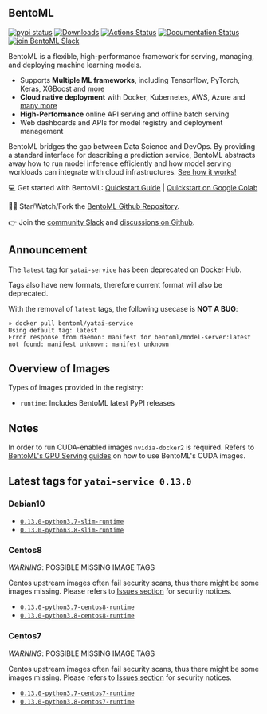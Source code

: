 ## BentoML

[![pypi status](https://img.shields.io/pypi/v/bentoml.svg?style=flat-square)](https://pypi.org/project/BentoML) [![Downloads](https://pepy.tech/badge/bentoml)](https://pepy.tech/project/bentoml) [![Actions Status](https://github.com/bentoml/bentoml/workflows/BentoML-CI/badge.svg)](https://github.com/bentoml/bentoml/actions) [![Documentation Status](https://readthedocs.org/projects/bentoml/badge/?version=latest&style=flat-square)](https://docs.bentoml.org/) [![join BentoML Slack](https://badgen.net/badge/Join/BentoML%20Slack/cyan?icon=slack&style=flat-square)](https://join.slack.com/t/bentoml/shared_invite/enQtNjcyMTY3MjE4NTgzLTU3ZDc1MWM5MzQxMWQxMzJiNTc1MTJmMzYzMTYwMjQ0OGEwNDFmZDkzYWQxNzgxYWNhNjAxZjk4MzI4OGY1Yjg)

BentoML is a flexible, high-performance framework for serving, managing, and deploying machine learning models.

-   Supports **Multiple ML frameworks**, including Tensorflow, PyTorch, Keras, XGBoost and [more](https://docs.bentoml.org/en/latest/frameworks.html#frameworks-page)
-   **Cloud native deployment** with Docker, Kubernetes, AWS, Azure and [many more](https://docs.bentoml.org/en/latest/deployment/index.html#deployments-page)
-   **High-Performance** online API serving and offline batch serving
-   Web dashboards and APIs for model registry and deployment management

BentoML bridges the gap between Data Science and DevOps. By providing a standard interface for describing a prediction service, BentoML abstracts away how to run model inference efficiently and how model serving workloads can integrate with cloud infrastructures. [See how it works!](https://github.com/bentoml/BentoML#introduction)

💻 Get started with BentoML: [Quickstart Guide](https://docs.bentoml.org/en/latest/quickstart.html#getting-started-page) | [Quickstart on Google Colab](https://colab.research.google.com/github/bentoml/BentoML/blob/master/guides/quick-start/bentoml-quick-start-guide.ipynb)

👩‍💻 Star/Watch/Fork the [BentoML Github Repository](https://github.com/bentoml/BentoML).

👉 Join the [community Slack](https://join.slack.com/t/bentoml/shared_invite/enQtNjcyMTY3MjE4NTgzLTU3ZDc1MWM5MzQxMWQxMzJiNTc1MTJmMzYzMTYwMjQ0OGEwNDFmZDkzYWQxNzgxYWNhNjAxZjk4MzI4OGY1Yjg) and [discussions on Github](https://github.com/bentoml/BentoML/discussions).

## Announcement

The `latest` tag for `yatai-service` has been deprecated on Docker Hub.

Tags also have new formats, therefore current format will also be deprecated.

With the removal of `latest` tags, the following usecase is **NOT A BUG**:

```shell
» docker pull bentoml/yatai-service
Using default tag: latest
Error response from daemon: manifest for bentoml/model-server:latest
not found: manifest unknown: manifest unknown
```

## Overview of Images

Types of images provided in the registry:
- `runtime`: Includes BentoML latest PyPI releases

## Notes

In order to run CUDA-enabled images `nvidia-docker2` is required. Refers to [BentoML's GPU Serving guides](https://docs.bentoml.org/en/latest/guides/gpu_serving.html) on how to use BentoML's CUDA images.

## Latest tags for `yatai-service 0.13.0`

### Debian10

- [`0.13.0-python3.7-slim-runtime`](https://github.com/bentoml/BentoML/tree/master/docker/generated/yatai-service/debian10/runtime/Dockerfile)
- [`0.13.0-python3.8-slim-runtime`](https://github.com/bentoml/BentoML/tree/master/docker/generated/yatai-service/debian10/runtime/Dockerfile)

### Centos8

*WARNING*: POSSIBLE MISSING IMAGE TAGS

Centos upstream images often fail security scans, thus there might be some images missing. Please refers to [Issues section](https://github.com/bentoml/BentoML/issues) for security notices.

- [`0.13.0-python3.7-centos8-runtime`](https://github.com/bentoml/BentoML/tree/master/docker/generated/yatai-service/centos8/runtime/Dockerfile)
- [`0.13.0-python3.8-centos8-runtime`](https://github.com/bentoml/BentoML/tree/master/docker/generated/yatai-service/centos8/runtime/Dockerfile)

### Centos7

*WARNING*: POSSIBLE MISSING IMAGE TAGS

Centos upstream images often fail security scans, thus there might be some images missing. Please refers to [Issues section](https://github.com/bentoml/BentoML/issues) for security notices.

- [`0.13.0-python3.7-centos7-runtime`](https://github.com/bentoml/BentoML/tree/master/docker/generated/yatai-service/centos7/runtime/Dockerfile)
- [`0.13.0-python3.8-centos7-runtime`](https://github.com/bentoml/BentoML/tree/master/docker/generated/yatai-service/centos7/runtime/Dockerfile)
